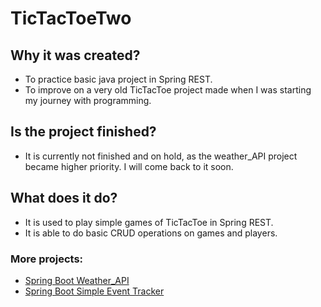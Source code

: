 # TicTacToeTwo

## Why it was created?

* To practice basic java project in Spring REST.
* To improve on a very old TicTacToe project made when I was starting my journey with programming.

## Is the project finished?

* It is currently not finished and on hold, as the weather_API project became higher priority. I will come back to it soon.

## What does it do?

* It is used to play simple games of TicTacToe in Spring REST.
* It is able to do basic CRUD operations on games and players.

### More projects:
* [Spring Boot Weather_API](https://github.com/DZajaczkowski/weather_API_practice)
* [Spring Boot Simple Event Tracker](https://github.com/DZajaczkowski/SimpleEventApp)
